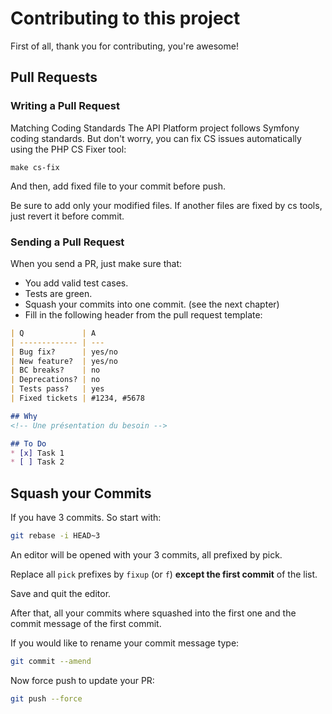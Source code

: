 # Contributing to this project

First of all, thank you for contributing, you're awesome!

## Pull Requests

### Writing a Pull Request

Matching Coding Standards
The API Platform project follows Symfony coding standards. But don't worry, you can fix CS issues automatically using the PHP CS Fixer tool:

```
make cs-fix
```

And then, add fixed file to your commit before push. 

Be sure to add only your modified files. If another files are fixed by cs tools, just revert it before commit.

### Sending a Pull Request

When you send a PR, just make sure that:

* You add valid test cases.
* Tests are green.
* Squash your commits into one commit. (see the next chapter)
* Fill in the following header from the pull request template:

```markdown
| Q             | A
| ------------- | ---
| Bug fix?      | yes/no
| New feature?  | yes/no
| BC breaks?    | no
| Deprecations? | no
| Tests pass?   | yes
| Fixed tickets | #1234, #5678

## Why
<!-- Une présentation du besoin -->

## To Do
* [x] Task 1
* [ ] Task 2
```

## Squash your Commits

If you have 3 commits. So start with:

```bash
git rebase -i HEAD~3
```

An editor will be opened with your 3 commits, all prefixed by pick.

Replace all `pick` prefixes by `fixup` (or `f`) **except the first commit** of the list.

Save and quit the editor.

After that, all your commits where squashed into the first one and the commit message of the first commit.

If you would like to rename your commit message type:

```bash
git commit --amend
```

Now force push to update your PR:

```bash
git push --force
```